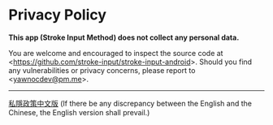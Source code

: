 # Privacy Policy

**This app (Stroke Input Method) does not collect any personal data.**

You are welcome and encouraged to inspect the source code at
<<https://github.com/stroke-input/stroke-input-android>>.
Should you find any vulnerabilities or privacy concerns,
please report to <<yawnocdev@pm.me>>.

---

[私隱政策中文版](PRIVACY-zh.md#私隱政策)
(If there be any discrepancy between the English and the Chinese,
the English version shall prevail.)
